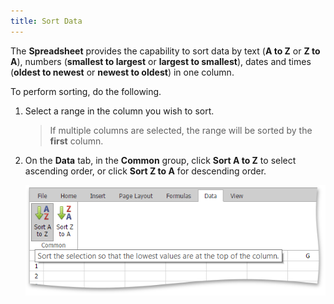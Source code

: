 ```yaml
---
title: Sort Data
---
```

The **Spreadsheet** provides the capability to sort data by text (**A to Z** or **Z to A**), numbers (**smallest to largest** or **largest to smallest**), dates and times (**oldest to newest** or **newest to oldest**) in one column.

To perform sorting, do the following.
1. Select a range in the column you wish to sort.
	
	> If multiple columns are selected, the range will be sorted by the **first** column.
2. On the **Data** tab, in the **Common** group, click **Sort A to Z** to select ascending order, or click **Sort Z to A** for descending order.
	
	![EUD_ASPxSpreadsheet_Data_Sort](../../../images/Img26347.png)
